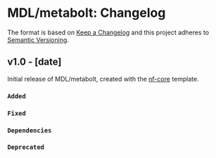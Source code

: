 # MDL/metabolt: Changelog

The format is based on [Keep a Changelog](https://keepachangelog.com/en/1.0.0/)
and this project adheres to [Semantic Versioning](https://semver.org/spec/v2.0.0.html).

## v1.0 - [date]

Initial release of MDL/metabolt, created with the [nf-core](https://nf-co.re/) template.

### `Added`

### `Fixed`

### `Dependencies`

### `Deprecated`
